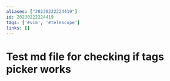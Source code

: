 ```yaml
---
aliases: ["20230222224419"]
id: 20230222224419
tags: ['#vim', '#telescope']
links: []
---
```

# Test md file for checking if tags picker works
